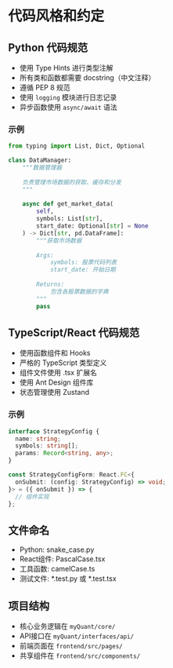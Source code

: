 # 代码风格和约定

## Python 代码规范
- 使用 Type Hints 进行类型注解
- 所有类和函数都需要 docstring（中文注释）
- 遵循 PEP 8 规范
- 使用 `logging` 模块进行日志记录
- 异步函数使用 `async/await` 语法

### 示例
```python
from typing import List, Dict, Optional

class DataManager:
    """数据管理器
    
    负责管理市场数据的获取、缓存和分发
    """
    
    async def get_market_data(
        self, 
        symbols: List[str], 
        start_date: Optional[str] = None
    ) -> Dict[str, pd.DataFrame]:
        """获取市场数据
        
        Args:
            symbols: 股票代码列表
            start_date: 开始日期
            
        Returns:
            包含各股票数据的字典
        """
        pass
```

## TypeScript/React 代码规范
- 使用函数组件和 Hooks
- 严格的 TypeScript 类型定义
- 组件文件使用 .tsx 扩展名
- 使用 Ant Design 组件库
- 状态管理使用 Zustand

### 示例
```typescript
interface StrategyConfig {
  name: string;
  symbols: string[];
  params: Record<string, any>;
}

const StrategyConfigForm: React.FC<{
  onSubmit: (config: StrategyConfig) => void;
}> = ({ onSubmit }) => {
  // 组件实现
};
```

## 文件命名
- Python: snake_case.py
- React组件: PascalCase.tsx
- 工具函数: camelCase.ts
- 测试文件: *.test.py 或 *.test.tsx

## 项目结构
- 核心业务逻辑在 `myQuant/core/`
- API接口在 `myQuant/interfaces/api/`
- 前端页面在 `frontend/src/pages/`
- 共享组件在 `frontend/src/components/`